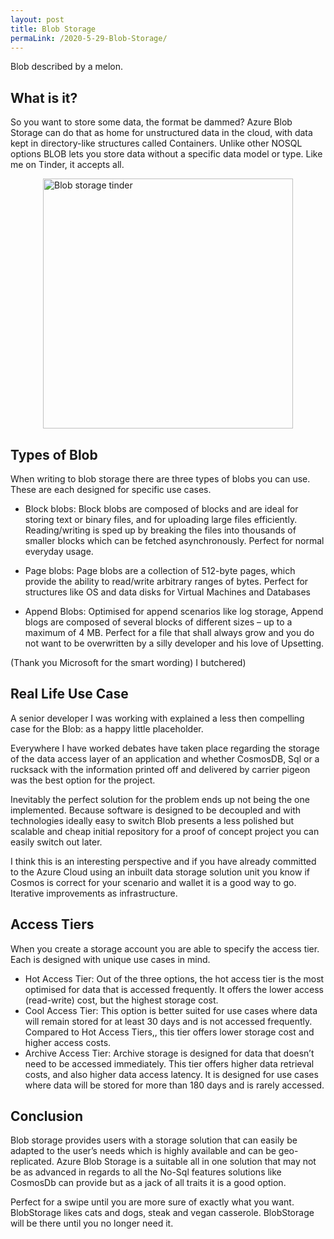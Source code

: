 ```yaml
---
layout: post
title: Blob Storage
permaLink: /2020-5-29-Blob-Storage/
---
```


Blob described by a melon. 

<h2>What is it? </h2>

So you want to store some data, the format be dammed? Azure Blob Storage can do that as home for unstructured data in the cloud, with data kept in directory-like structures called Containers. Unlike other NOSQL options BLOB lets you store data without a specific data model or type. Like me on Tinder, it accepts all.

<img src="{{ site.baseurl }}/images/blobTinder.png" alt="Blob storage tinder" 
    style="width: 400px;
    display: block;
    margin-left: auto;
    margin-right: auto;"/>

<h2>Types of Blob</h2>
When writing to blob storage there are three types of blobs you can use.  These are each designed for specific use cases. 

* Block blobs: Block blobs are composed of blocks and are ideal for storing text or binary files, and for uploading large files efficiently. Reading/writing is sped up by breaking the files into thousands of smaller blocks which can be fetched asynchronously.  Perfect for normal everyday usage.

* Page blobs: Page blobs are a collection of 512-byte pages, which provide the ability to read/write arbitrary ranges of bytes. Perfect for structures like OS and data disks for Virtual Machines and Databases

* Append Blobs: Optimised for append scenarios like log storage, Append blogs are composed of several blocks of different sizes – up to a maximum of 4 MB. Perfect for a file that shall always grow and you do not want to be overwritten by a silly developer and his love of Upsetting. 

(Thank you Microsoft for the smart wording) I butchered)

<h2>Real Life Use Case </h2>

A senior developer I was working with explained a less then compelling case for the Blob: as a happy little placeholder. 

Everywhere I have worked debates have taken place regarding the storage of the data access layer of an application and whether CosmosDB, Sql or a rucksack with the information printed off and delivered by carrier pigeon was the best option for the project. 

Inevitably the perfect solution for the problem ends up not being the one implemented. Because software is designed to be decoupled and with technologies ideally easy to switch Blob presents a less polished but scalable and cheap initial repository for a proof of concept project you can easily switch out later.  

I think this is an interesting perspective and if you have already committed to the Azure Cloud using an inbuilt data storage solution unit you know if Cosmos is correct for your scenario and wallet it is a good way to go.  Iterative improvements as infrastructure. 

<h2>Access Tiers</h2>
When you create a storage account you are able to specify the access tier. Each is designed with unique use cases in mind. 

* Hot Access Tier: Out of the three options, the hot access tier is the most optimised for data that is accessed frequently. It offers the lower access (read-write) cost, but the highest storage cost.
* Cool Access Tier: This option is better suited for use cases where data will remain stored for at least 30 days and is not accessed frequently. Compared to Hot Access Tiers,, this tier offers lower storage cost and higher access costs.
* Archive Access Tier: Archive storage is designed for data that doesn’t need to be accessed immediately. This tier offers higher data retrieval costs, and also higher data access latency. It is designed for use cases where data will be stored for more than 180 days and is rarely accessed.

<h2>Conclusion</h2>

Blob storage provides users with a storage solution that can easily be adapted to the user’s needs which is highly available and can be geo-replicated. Azure Blob Storage is a suitable all in one solution that may not be as advanced in regards to all the  No-Sql features solutions like CosmosDb can provide but as a jack of all traits it is a good option.

Perfect for a swipe until you are more sure of exactly what you want. BlobStorage likes cats and dogs, steak and vegan casserole. BlobStorage will be there until you no longer need it. 
